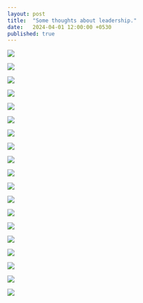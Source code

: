 ```yaml
---
layout: post
title:  "Some thoughts about leadership."
date:   2024-04-01 12:00:00 +0530
published: true
---
```


![](/assets/2024-04-01/01-you-are-here.png)

![](/assets/2024-04-01/02-you-want-to-be-here.png)

![](/assets/2024-04-01/03-so-you-do-this.png)

![](/assets/2024-04-01/04-and-directs-do-this.png)

![](/assets/2024-04-01/05-and-their-directs-this.png)

![](/assets/2024-04-01/06-do-this-if-you-know-where-to-go.png)

![](/assets/2024-04-01/07-but-mostly-you-dont.png)

![](/assets/2024-04-01/08-you-just-know-its-that-way.png)

![](/assets/2024-04-01/09-so-maybe-do-this.png)

![](/assets/2024-04-01/10-so-directs-can-do-this.png)

![](/assets/2024-04-01/11-and-their-directs-this.png)

![](/assets/2024-04-01/12-these-are-role-boundaries.png)

![](/assets/2024-04-01/13-and-this-is-micromanaging.png)

![](/assets/2024-04-01/14-aka-leading-wth-control.png)

![](/assets/2024-04-01/15-this-is-leading-with-context.png)

![](/assets/2024-04-01/16-a-good-leader-with-good-vision.png)

![](/assets/2024-04-01/17-and-his-team-does-this.png)

![](/assets/2024-04-01/18-this-is-a-bad-leader-with-good-vision.png)

![](/assets/2024-04-01/19-and-this-is-a-good-leader-with-bad-vision.png)